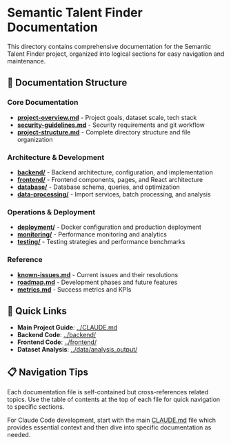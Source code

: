 # Semantic Talent Finder Documentation

This directory contains comprehensive documentation for the Semantic Talent Finder project, organized into logical sections for easy navigation and maintenance.

## 📁 Documentation Structure

### Core Documentation
- **[project-overview.md](./project-overview.md)** - Project goals, dataset scale, tech stack
- **[security-guidelines.md](./security-guidelines.md)** - Security requirements and git workflow
- **[project-structure.md](./project-structure.md)** - Complete directory structure and file organization

### Architecture & Development
- **[backend/](./backend/)** - Backend architecture, configuration, and implementation
- **[frontend/](./frontend/)** - Frontend components, pages, and React architecture
- **[database/](./database/)** - Database schema, queries, and optimization
- **[data-processing/](./data-processing/)** - Import services, batch processing, and analysis

### Operations & Deployment
- **[deployment/](./deployment/)** - Docker configuration and production deployment
- **[monitoring/](./monitoring/)** - Performance monitoring and analytics
- **[testing/](./testing/)** - Testing strategies and performance benchmarks

### Reference
- **[known-issues.md](./known-issues.md)** - Current issues and their resolutions
- **[roadmap.md](./roadmap.md)** - Development phases and future features
- **[metrics.md](./metrics.md)** - Success metrics and KPIs

## 🔗 Quick Links

- **Main Project Guide**: [../CLAUDE.md](../CLAUDE.md)
- **Backend Code**: [../backend/](../backend/)
- **Frontend Code**: [../frontend/](../frontend/)
- **Dataset Analysis**: [../data/analysis_output/](../data/analysis_output/)

## 📋 Navigation Tips

Each documentation file is self-contained but cross-references related topics. Use the table of contents at the top of each file for quick navigation to specific sections.

For Claude Code development, start with the main [CLAUDE.md](../CLAUDE.md) file which provides essential context and then dive into specific documentation as needed.